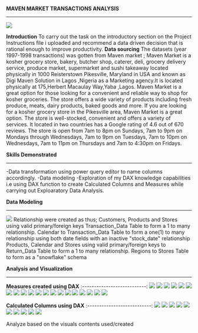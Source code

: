**MAVEN MARKET TRANSACTIONS ANALYSIS**
***
![](maven.jpg)

**Introduction**
To carry out the task on the introductory section on the Project Instructions file i uploaded and recommend a data driven decision that is rational enough to improve productivity.
**Data sourcing**
The datasets (year 1997-1998 transactions) was gotten from Maven market ;
       Maven Market is a kosher grocery store, bakery, butcher shop, caterer, deli, grocery delivery service, produce market, supermarket and sushi takeaway located physically in 1000 Reisterstown Pikesville, Maryland in USA and known as Digi Maven Solution in Lagos ,Nigeria as a Marketing agency.It is located physically at 175,Herbert Macaulay Way,Yaba ,Lagos.
      Maven Market is a great option for those looking for a convenient and reliable way to shop for kosher groceries. The store offers a wide variety of products including fresh produce, meats, dairy products, baked goods and more.
        If you are looking for a kosher grocery store in the Pikesville area, Maven Market is a great option. The store is well-stocked, convenient and offers a variety of services.
        It located in two countries has a Google rating of 4.6 out of 670 reviews. The store is open from 7am to 8pm on Sundays, 7am to 9pm on Mondays through Wednesdays, 7am to 9pm on Tuesdays, 7am to 10pm on Wednesdays, 7am to 11pm on Thursdays and 7am to 4:30pm on Fridays.

 **Skills Demonstrated**
 ***
-Data transformation using power query editor to name columns accordingly.
-Data modeling
-Exploration of my DAX knowledge capabilities i.e using DAX function to create Calculated Columns and Measures while carrying out Exploaratory Data Analysis.

**Data Modeling**
***
![](datamodel.png)
Relationship were created as thus;
Customers, Products and Stores using valid primary/foreign keys Transaction_Data Table to form a 1 to many relationship.
Calendar to Transaction_Data Table to form a one(1) to many relationship using both date fields with an inactive "stock_date" relationship
Products, Calendar and Stores using valid primary/foreign keys to Return_Data Table  to form a 1 to many relationship.
Regions to Stores  Table to form as a "snowflake" schema

**Analysis and Visualization**
***
**Measures created using DAX**
:---------------------------:
![](60daysrevenue-M1.png)
![](Allreturns-M2.png)
![](Alltransaction-M3.png)
![](Lastmonthprofit-M4.png)
![](LastmonthReturns-M5.png)
![](Lastmonthrevenue-M6.png)
![](Lastmonthtransaction-M7.png)
![](profitmargin-M8.png)
![](Quantityreturn-M9.png)
![](Quantitysold-M10.png)
![](Returnrate-M11.png)
![](revenuetarget-M12.png)
![](totalcost-M13.png)
![](totalprofit-M14.png)
![](totalreturn-M15.png)
![](totalrevenue-M16.png)
![](totaltransaction-M17.png)
![](uniqueproduct-M18.png)
![](weekendtransactions-M19.png)
![](YTDRevenue-M20.png) 

**Calculated Columns using DAX**
:---------------------------:
![](endofmonth-CC.png)
![](weekend-CC.png)
![](currentage-CC.png)
![](houseaddress-CC.png)
![](priority-CC.png)
![](pricetier-CC.png)
![](shortcountry-CC.png)
![](pricetier-CC.png)
![](Yearsince-remodel-CC.png)
![](weekend-CC.png)

Analyze based on the visuals contents used/created







